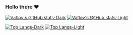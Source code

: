 ### Hello there ❤️

[![Vaflov's GitHub stats-Dark](https://github-readme-stats.vercel.app/api?username=Ivan-Vankov&count_private=true&show_icons=true&theme=dark#gh-dark-mode-only)](https://github.com/anuraghazra/github-readme-stats#gh-dark-mode-only)
[![Vaflov's GitHub stats-Light](https://github-readme-stats.vercel.app/api?username=Ivan-Vankov&count_private=true&show_icons=true&theme=default#gh-light-mode-only)](https://github.com/anuraghazra/github-readme-stats#gh-light-mode-only)

[![Top Langs-Dark](https://github-readme-stats.vercel.app/api/top-langs/?username=Ivan-Vankov&exclude_repo=Image-Compression,Game-Engine-Architecture,WhatCatAreYOU,GameDevCourse,State_Exam_Prep,Hopper-Interview-Preparation,Battleships-Online&layout=compact&theme=dark#gh-dark-mode-only)](https://github.com/anuraghazra/github-readme-stats#gh-dark-mode-only)
[![Top Langs-Light](https://github-readme-stats.vercel.app/api/top-langs/?username=Ivan-Vankov&exclude_repo=Image-Compression,Game-Engine-Architecture,WhatCatAreYOU,GameDevCourse,State_Exam_Prep,Hopper-Interview-Preparation,Battleships-Online&layout=compact&theme=default#gh-light-mode-only)](https://github.com/anuraghazra/github-readme-stats#gh-dark-mode-only#gh-light-mode-only)
